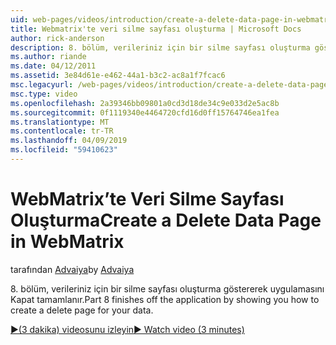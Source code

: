 ```yaml
---
uid: web-pages/videos/introduction/create-a-delete-data-page-in-webmatrix
title: Webmatrix'te veri silme sayfası oluşturma | Microsoft Docs
author: rick-anderson
description: 8. bölüm, verileriniz için bir silme sayfası oluşturma göstererek uygulamasını Kapat tamamlanır.
ms.author: riande
ms.date: 04/12/2011
ms.assetid: 3e84d61e-e462-44a1-b3c2-ac8a1f7fcac6
msc.legacyurl: /web-pages/videos/introduction/create-a-delete-data-page-in-webmatrix
msc.type: video
ms.openlocfilehash: 2a39346bb09801a0cd3d18de34c9e033d2e5ac8b
ms.sourcegitcommit: 0f1119340e4464720cfd16d0ff15764746ea1fea
ms.translationtype: MT
ms.contentlocale: tr-TR
ms.lasthandoff: 04/09/2019
ms.locfileid: "59410623"
---
```

# <a name="create-a-delete-data-page-in-webmatrix"></a><span data-ttu-id="149a2-103">WebMatrix’te Veri Silme Sayfası Oluşturma</span><span class="sxs-lookup"><span data-stu-id="149a2-103">Create a Delete Data Page in WebMatrix</span></span>

<span data-ttu-id="149a2-104">tarafından [Advaiya](https://twitter.com/Advaiyasolns)</span><span class="sxs-lookup"><span data-stu-id="149a2-104">by [Advaiya](https://twitter.com/Advaiyasolns)</span></span>

<span data-ttu-id="149a2-105">8. bölüm, verileriniz için bir silme sayfası oluşturma göstererek uygulamasını Kapat tamamlanır.</span><span class="sxs-lookup"><span data-stu-id="149a2-105">Part 8 finishes off the application by showing you how to create a delete page for your data.</span></span>

[<span data-ttu-id="149a2-106">&#9654;(3 dakika) videosunu izleyin</span><span class="sxs-lookup"><span data-stu-id="149a2-106">&#9654; Watch video (3 minutes)</span></span>](https://channel9.msdn.com/Blogs/ASP-NET-Site-Videos/create-a-delete-data-page-in-webmatrix)
